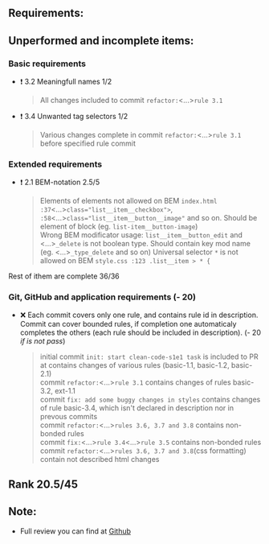 ## Requirements:

## Unperformed and incomplete items:

### Basic requirements
  - &#10071; 3.2 Meaningfull names 1/2
    > All changes included to commit `refactor:`<...>`rule 3.1`
  - &#10071; 3.4 Unwanted tag selectors 1/2
    > Various changes complete in commit `refactor:`<...>`rule 3.1` before specified rule commit  

### Extended requirements
  - &#10071; 2.1 BEM-notation 2.5/5
    > Elements of elements not allowed on BEM `index.html :37`<...>`class="list__item__checkbox">`, `:58`<...>`class="list__item__button__image"` and so on. Should be element of block (eg. `list-item__button-image`)  
    > Wrong BEM modificator usage: `list__item__button_edit` and <...>`_delete` is not boolean type. Should contain key mod name (eg. <...>`_type_delete` and so on)
    > Universal selector `*` is not allowed on BEM `style.css :123 .list__item > * {`

Rest of ithem are complete 36/36

### Git, GitHub and application requirements (**- 20**)
  - &#10060; Each commit covers only one rule, and contains rule id in description. Commit can cover bounded rules, if completion one automaticaly completes the others (each rule should be included in description). (- 20 *if is not pass*)
    > initial commit `init: start clean-code-s1e1 task` is included to PR at contains changes of various rules (basic-1.1, basic-1.2, basic-2.1)  
    > commit `refactor:`<...>`rule 3.1` contains changes of rules basic-3.2, ext-1.1  
    > commit `fix: add some buggy changes in styles` contains changes of rule basic-3.4, which isn't declared in description nor in prevous commits   
    > commit `refactor:`<...>`rules 3.6, 3.7 and 3.8` contains non-bonded rules  
    > commit `fix:`<...>`rule 3.4`<...>`rule 3.5` contains non-bonded rules  
    > commit `refactor:`<...>`rules 3.6, 3.7 and 3.8`(css formatting) contain not described html changes  

## Rank 20.5/45

## Note:
  - Full review you can find at [Github](https://github.com/nduchin/RSSchool-cross-check)